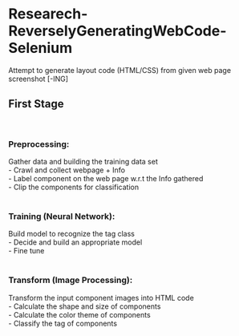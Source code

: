 # Researech-ReverselyGeneratingWebCode-Selenium
Attempt to generate layout code (HTML/CSS) from given web page screenshot [-ING]

<h2><b>First Stage</b></h2>
<br>
<h3>Preprocessing:</h3>
  Gather data and building the training data set <br>
  - Crawl and collect webpage + Info <br>
  - Label component on the web page w.r.t the Info gathered <br>
  - Clip the components for classification <br>
<br>

<h3>Training (Neural Network):</h3>
  Build model to recognize the tag class <br>
  - Decide and build an appropriate model <br>
  - Fine tune <br>
<br>

<h3>Transform (Image Processing):</h3>
    Transform the input component images into HTML code <br>
    - Calculate the shape and size of components <br>
    - Calculate the color theme of components <br>
    - Classify the tag of components <br>
<br>

